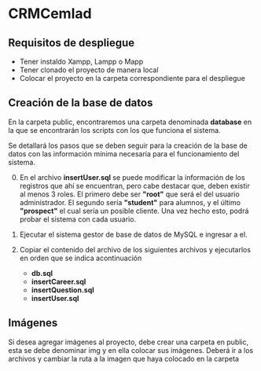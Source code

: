 # CRMCemlad
## Requisitos de despliegue
- Tener instaldo Xampp, Lampp o Mapp
- Tener clonado el proyecto de manera local
- Colocar el proyecto en la carpeta correspondiente para el despliegue

## Creación de la base de datos
En la carpeta public, encontraremos una carpeta denominada **database** en la que se encontrarán los scripts con los que funciona el sistema.

Se detallará los pasos que se deben seguir para la creación de la base de datos con las información mínima necesaria para el funcionamiento del sistema.

0. En el archivo **insertUser.sql** se puede modificar la información de los registros que ahí se encuentran, pero cabe destacar que, deben existir al menos 3 roles. El primero debe ser **"root"** que será el del usuario administrador. El segundo sería **"student"** para alumnos, y el último **"prospect"** el cual sería un posible cliente. Una vez hecho esto, podrá probar el sistema con cada usuario.

2.  Ejecutar el sistema gestor de base de datos de MySQL e ingresar a el.
3. Copiar el contenido del archivo de los siguientes archivos y ejecutarlos en orden que se indica acontinuación
	- **db.sql**
	- **insertCareer.sql**
	- **insertQuestion.sql**
	- **insertUser.sql**

## Imágenes
Si desea agregar imágenes al proyecto, debe crear una carpeta en public, esta se debe denominar img y en ella colocar sus imágenes. Deberá ir a los archivos y cambiar la ruta a la imagen que haya colocado en la carpeta
